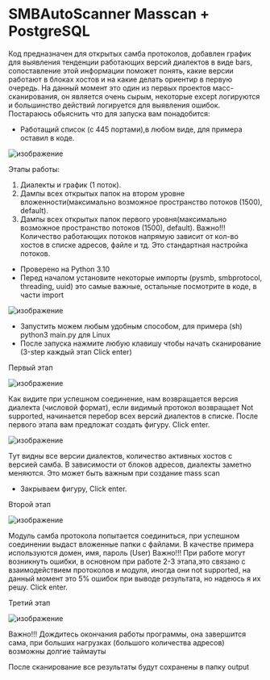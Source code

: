 # SMBAutoScanner Masscan + PostgreSQL
Код предназначен для открытых самба протоколов, добавлен график для выявления тенденции работающих версий диалектов в виде bars, сопоставление этой информации поможет понять, какие версии работают в блоках хостов и на какие делать ориентир в первую очередь. На данный момент это один из первых проектов масс-сканирования, он является очень сырым, некоторые except логируются и большинство действий логируется для выявления ошибок.
Постараюсь обьяснить что для запуска вам понадобится:
- Работащий список (с 445 портами),в любом виде, для примера оставил в коде.

![изображение](https://user-images.githubusercontent.com/112577182/204134300-5fb1cb97-b4ff-44b8-8364-4f664d091d4e.png)

Этапы работы: 
1. Диалекты и график (1 поток). 
2. Дампы всех открытых папок на втором уровне вложенности(максимально возможное пространство потоков (1500), default). 
3. Дампы всех открытых папок первого уровня(максимально возможное пространство потоков (1500), default).
Важно!!! Количество работающих потоков напрямую зависит от кол-во хостов в списке адресов, файле и тд. Это стандартная настройка потоков.

- Проверено на Python 3.10
- Перед началом установите некоторые импорты (pysmb, smbprotocol, threading, uuid) это самые важные, остальные посмотрите в коде, в части import

![изображение](https://user-images.githubusercontent.com/112577182/204134738-f93fea6f-5e18-4ec1-ac9b-27813fa666ce.png)

- Запустить можем любым удобным способом, для примера (sh) python3 main.py  для Linux
- После запуска нажмите любую клавишу чтобы начать сканирование (3-step каждый этап Click enter)

Первый этап

![изображение](https://user-images.githubusercontent.com/112577182/204135005-0f9faaa7-11e1-43cf-99e4-b8f5af2601b8.png)

Как видите при успешном соединение, нам возвращается версия диалекта (числовой формат), если видимый протокол возвращает Not supported, начинается перебор всех версий диалектов в списке.
После первого этапа вам предложат создать фигуру. Click enter.

![изображение](https://user-images.githubusercontent.com/112577182/204135234-637c5d00-0002-4987-a21f-54847f5de6a1.png)

Тут видны все версии диалектов, количество активных хостов с версией самба. В зависимости от блоков адресов, диалекты заметно меняются. Это может быть вaжным при создание mass scan

- Закрываем фигуру, Click enter.

Второй этап

![изображение](https://user-images.githubusercontent.com/112577182/204135409-3f84b4ad-d7fa-4d8a-a4d8-3c3e84f8e6ea.png)

Модуль самба протокола попытается соединиться, при успешном соединении выдаст вложенные папки с файлами.
В качестве примера используются домен, имя, пароль (User)
Важно!!! При работе могут возникнуть ошибки, в основном при работе 2-3 этапа,это связано с взаимодействием протоколов и модуля, иногда они not supported, на данный момент это 5% ошибок при выводе результата, но надеюсь я их решу.
Click enter.

Третий этап

![изображение](https://user-images.githubusercontent.com/112577182/204143970-e8bd4e5a-94d1-4bcb-b838-5974ff8ab5ca.png)

Важно!!! Дождитесь окончания работы программы, она завершится сама, при больших нагрузках (большого количества адресов)
возможны долгие таймауты

После сканирование все результаты будут сохранены в папку output
